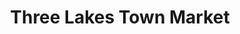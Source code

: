 ---
title: "Three Lakes Town Market"
url: /three-lakes/three-lakes-town-market/
shop: supermarket
---